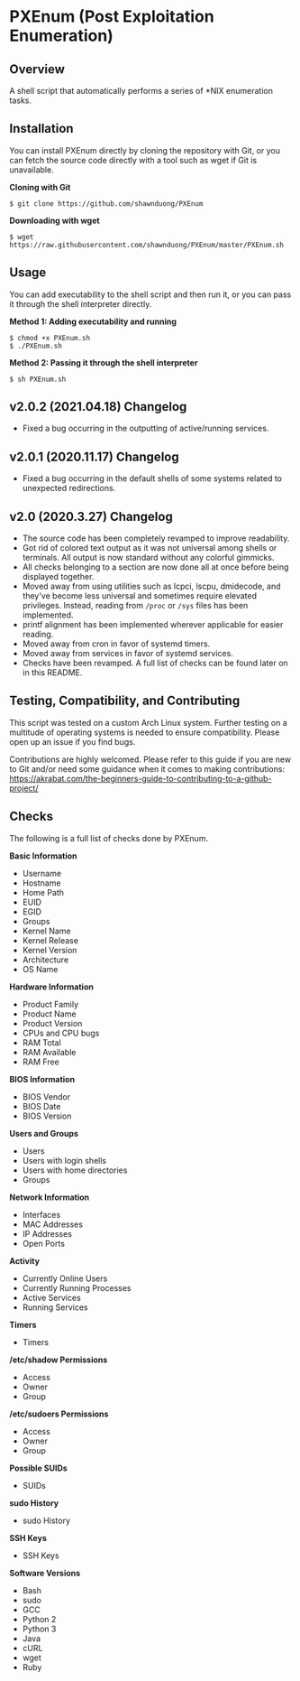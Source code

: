 # PXEnum (Post Exploitation Enumeration)

## Overview

A shell script that automatically performs a series of \*NIX enumeration tasks.

## Installation

You can install PXEnum directly by cloning the repository with Git, or you can fetch the source code directly with a tool such as wget if Git is unavailable.

__Cloning with Git__

```
$ git clone https://github.com/shawnduong/PXEnum
```

__Downloading with wget__

```
$ wget https://raw.githubusercontent.com/shawnduong/PXEnum/master/PXEnum.sh
```

## Usage

You can add executability to the shell script and then run it, or you can pass it through the shell interpreter directly.

__Method 1: Adding executability and running__

```
$ chmod +x PXEnum.sh
$ ./PXEnum.sh
```

__Method 2: Passing it through the shell interpreter__

```
$ sh PXEnum.sh
```

## v2.0.2 (2021.04.18) Changelog

* Fixed a bug occurring in the outputting of active/running services.

## v2.0.1 (2020.11.17) Changelog

* Fixed a bug occurring in the default shells of some systems related to unexpected redirections.

## v2.0 (2020.3.27) Changelog

* The source code has been completely revamped to improve readability.
* Got rid of colored text output as it was not universal among shells or terminals. All output is now standard without any colorful gimmicks.
* All checks belonging to a section are now done all at once before being displayed together.
* Moved away from using utilities such as lcpci, lscpu, dmidecode, and they've become less universal and sometimes require elevated privileges. Instead, reading from `/proc` or `/sys` files has been implemented.
* printf alignment has been implemented wherever applicable for easier reading.
* Moved away from cron in favor of systemd timers.
* Moved away from services in favor of systemd services.
* Checks have been revamped. A full list of checks can be found later on in this README.

## Testing, Compatibility, and Contributing

This script was tested on a custom Arch Linux system. Further testing on a multitude of operating systems is needed to ensure compatibility. Please open up an issue if you find bugs.

Contributions are highly welcomed. Please refer to this guide if you are new to Git and/or need some guidance when it comes to making contributions: https://akrabat.com/the-beginners-guide-to-contributing-to-a-github-project/

## Checks

The following is a full list of checks done by PXEnum.

__Basic Information__
* Username
* Hostname
* Home Path
* EUID
* EGID
* Groups
* Kernel Name
* Kernel Release
* Kernel Version
* Architecture
* OS Name

__Hardware Information__
* Product Family
* Product Name
* Product Version
* CPUs and CPU bugs
* RAM Total
* RAM Available
* RAM Free

__BIOS Information__
* BIOS Vendor
* BIOS Date
* BIOS Version

__Users and Groups__
* Users
* Users with login shells
* Users with home directories
* Groups

__Network Information__
* Interfaces
* MAC Addresses
* IP Addresses
* Open Ports

__Activity__
* Currently Online Users
* Currently Running Processes
* Active Services
* Running Services

__Timers__
* Timers

__/etc/shadow Permissions__
* Access
* Owner
* Group

__/etc/sudoers Permissions__
* Access
* Owner
* Group

__Possible SUIDs__
* SUIDs

__sudo History__
* sudo History

__SSH Keys__
* SSH Keys

__Software Versions__
* Bash
* sudo
* GCC
* Python 2
* Python 3
* Java
* cURL
* wget
* Ruby
